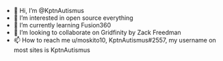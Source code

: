 - 👋 Hi, I’m @KptnAutismus
- 👀 I’m interested in open source everything
- 🌱 I’m currently learning Fusion360
- 💞️ I’m looking to collaborate on Gridfinity by Zack Freedman
- 📫 How to reach me u/moskito10, KptnAutismus#2557, my username on most sites is KptnAutismus

<!---
KptnAutismus/KptnAutismus is a ✨ special ✨ repository because its `README.md` (this file) appears on your GitHub profile.
You can click the Preview link to take a look at your changes.
--->
